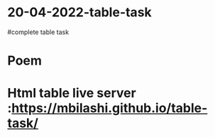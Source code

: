 # 20-04-2022-table-task
#complete table task
# Poem 
# Html table live server :https://mbilashi.github.io/table-task/
